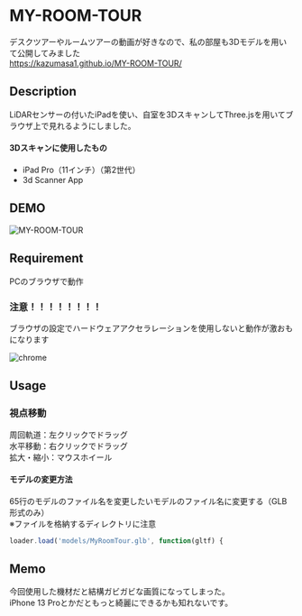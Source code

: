 # MY-ROOM-TOUR
デスクツアーやルームツアーの動画が好きなので、私の部屋も3Dモデルを用いて公開してみました <br>
https://kazumasa1.github.io/MY-ROOM-TOUR/
## Description
LiDARセンサーの付いたiPadを使い、自室を3DスキャンしてThree.jsを用いてブラウザ上で見れるようにしました。<br>
#### 3Dスキャンに使用したもの
- iPad Pro（11インチ）（第2世代）
- 3d Scanner App


## DEMO
![MY-ROOM-TOUR](https://user-images.githubusercontent.com/70145199/153971702-514d0366-ccb1-4cc3-8652-cfa6dcacace6.png)

## Requirement
PCのブラウザで動作
### 注意！！！！！！！！
ブラウザの設定でハードウェアアクセラレーションを使用しないと動作が激おもになります

![chrome](https://user-images.githubusercontent.com/70145199/153993731-57b2993e-f880-44b4-8911-ddac413b2df6.png)

<font color="OrangeRed"></font>
## Usage
### 視点移動
周回軌道：左クリックでドラッグ<br>
水平移動：右クリックでドラッグ<br>
拡大・縮小：マウスホイール<br>

#### モデルの変更方法
65行のモデルのファイル名を変更したいモデルのファイル名に変更する（GLB形式のみ）<br>
※ファイルを格納するディレクトリに注意
```javascript
loader.load('models/MyRoomTour.glb', function(gltf) {
```
## Memo
今回使用した機材だと結構ガビガビな画質になってしまった。<br>
iPhone 13 Proとかだともっと綺麗にできるかも知れないです。<br>

